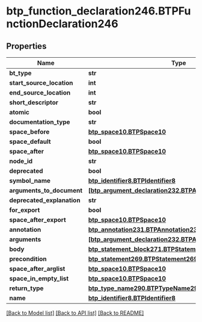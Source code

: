 # btp_function_declaration246.BTPFunctionDeclaration246

## Properties
Name | Type | Description | Notes
------------ | ------------- | ------------- | -------------
**bt_type** | **str** |  | [optional] 
**start_source_location** | **int** |  | [optional] 
**end_source_location** | **int** |  | [optional] 
**short_descriptor** | **str** |  | [optional] 
**atomic** | **bool** |  | [optional] 
**documentation_type** | **str** |  | [optional] 
**space_before** | [**btp_space10.BTPSpace10**](BTPSpace10.md) |  | [optional] 
**space_default** | **bool** |  | [optional] 
**space_after** | [**btp_space10.BTPSpace10**](BTPSpace10.md) |  | [optional] 
**node_id** | **str** |  | [optional] 
**deprecated** | **bool** |  | [optional] 
**symbol_name** | [**btp_identifier8.BTPIdentifier8**](BTPIdentifier8.md) |  | [optional] 
**arguments_to_document** | [**[btp_argument_declaration232.BTPArgumentDeclaration232]**](BTPArgumentDeclaration232.md) |  | [optional] 
**deprecated_explanation** | **str** |  | [optional] 
**for_export** | **bool** |  | [optional] 
**space_after_export** | [**btp_space10.BTPSpace10**](BTPSpace10.md) |  | [optional] 
**annotation** | [**btp_annotation231.BTPAnnotation231**](BTPAnnotation231.md) |  | [optional] 
**arguments** | [**[btp_argument_declaration232.BTPArgumentDeclaration232]**](BTPArgumentDeclaration232.md) |  | [optional] 
**body** | [**btp_statement_block271.BTPStatementBlock271**](BTPStatementBlock271.md) |  | [optional] 
**precondition** | [**btp_statement269.BTPStatement269**](BTPStatement269.md) |  | [optional] 
**space_after_arglist** | [**btp_space10.BTPSpace10**](BTPSpace10.md) |  | [optional] 
**space_in_empty_list** | [**btp_space10.BTPSpace10**](BTPSpace10.md) |  | [optional] 
**return_type** | [**btp_type_name290.BTPTypeName290**](BTPTypeName290.md) |  | [optional] 
**name** | [**btp_identifier8.BTPIdentifier8**](BTPIdentifier8.md) |  | [optional] 

[[Back to Model list]](../README.md#documentation-for-models) [[Back to API list]](../README.md#documentation-for-api-endpoints) [[Back to README]](../README.md)



